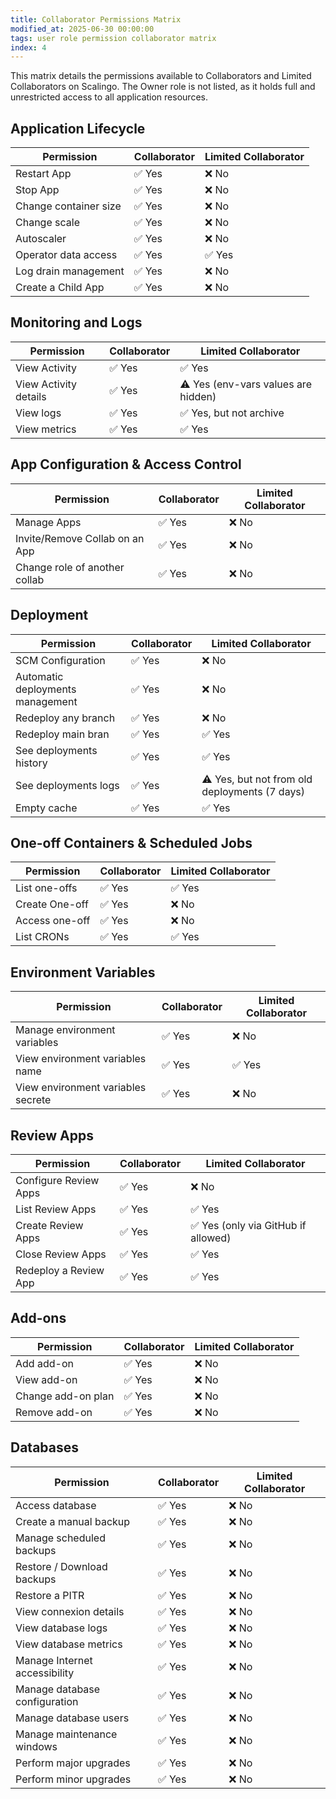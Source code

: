 ```yaml
---
title: Collaborator Permissions Matrix
modified_at: 2025-06-30 00:00:00
tags: user role permission collaborator matrix
index: 4
---
```


This matrix details the permissions available to Collaborators and Limited Collaborators on Scalingo.
The Owner role is not listed, as it holds full and unrestricted access to all application resources.

## Application Lifecycle

| Permission | Collaborator | Limited Collaborator |
|---|---|---|
| Restart App | ✅ Yes | ❌ No |
| Stop App | ✅ Yes | ❌ No |
| Change container size | ✅ Yes | ❌ No |
| Change scale | ✅ Yes | ❌ No |
| Autoscaler | ✅ Yes | ❌ No |
| Operator data access | ✅ Yes | ✅ Yes |
| Log drain management | ✅ Yes | ❌ No |
| Create a Child App | ✅ Yes | ❌ No |


## Monitoring and Logs

| Permission | Collaborator | Limited Collaborator |
|---|---|---|
| View Activity | ✅ Yes | ✅ Yes |
| View Activity details | ✅ Yes | ⚠️ Yes (env-vars values are hidden) |
| View logs | ✅ Yes | ✅ Yes, but not archive |
| View metrics | ✅ Yes | ✅ Yes |


## App Configuration & Access Control

| Permission | Collaborator | Limited Collaborator |
|---|---|---|
| Manage Apps | ✅ Yes | ❌ No |
| Invite/Remove Collab on an App | ✅ Yes | ❌ No |
| Change role of another collab | ✅ Yes | ❌ No |


## Deployment

| Permission | Collaborator | Limited Collaborator |
|---|---|---|
| SCM Configuration | ✅ Yes | ❌ No |
| Automatic deployments management | ✅ Yes | ❌ No |
| Redeploy any branch | ✅ Yes | ❌ No |
| Redeploy main bran | ✅ Yes | ✅ Yes |
| See deployments history | ✅ Yes | ✅ Yes |
| See deployments logs | ✅ Yes | ⚠️ Yes, but not from old deployments (7 days) |
| Empty cache | ✅ Yes | ✅ Yes |


## One-off Containers & Scheduled Jobs

| Permission | Collaborator | Limited Collaborator |
|---|---|---|
| List one-offs | ✅ Yes | ✅ Yes |
| Create One-off | ✅ Yes | ❌ No |
| Access one-off | ✅ Yes | ❌ No |
| List CRONs | ✅ Yes | ✅ Yes |


## Environment Variables

| Permission | Collaborator | Limited Collaborator |
|---|---|---|
| Manage environment variables | ✅ Yes | ❌ No |
| View environment variables name | ✅ Yes | ✅ Yes |
| View environment variables secrete | ✅ Yes | ❌ No |


## Review Apps

| Permission | Collaborator | Limited Collaborator |
|---|---|---|
| Configure Review Apps | ✅ Yes | ❌ No |
| List Review Apps | ✅ Yes | ✅ Yes |
| Create Review Apps | ✅ Yes | ✅ Yes (only via GitHub if allowed) |
| Close Review Apps | ✅ Yes | ✅ Yes |
| Redeploy a Review App | ✅ Yes | ✅ Yes |


## Add-ons

| Permission | Collaborator | Limited Collaborator |
|---|---|---|
| Add add-on | ✅ Yes | ❌ No |
| View add-on | ✅ Yes | ❌ No |
| Change add-on plan | ✅ Yes | ❌ No |
| Remove add-on | ✅ Yes | ❌ No |


## Databases

| Permission | Collaborator | Limited Collaborator |
|---|---|---|
| Access database | ✅ Yes | ❌ No |
| Create a manual backup | ✅ Yes | ❌ No |
| Manage scheduled backups | ✅ Yes | ❌ No |
| Restore / Download backups | ✅ Yes | ❌ No |
| Restore a PITR | ✅ Yes | ❌ No |
| View connexion details | ✅ Yes | ❌ No |
| View database logs | ✅ Yes | ❌ No |
| View database metrics | ✅ Yes | ❌ No |
| Manage Internet accessibility | ✅ Yes | ❌ No |
| Manage database configuration | ✅ Yes | ❌ No |
| Manage database users | ✅ Yes | ❌ No |
| Manage maintenance windows | ✅ Yes | ❌ No |
| Perform major upgrades | ✅ Yes | ❌ No |
| Perform minor upgrades | ✅ Yes | ❌ No |
